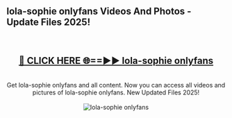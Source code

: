<h2>lola-sophie onlyfans Videos And Photos - Update Files 2025!</h2>
<br>
<div align="center">
<h2><a href="https://linkcuts.com/hfmhzwbr" rel="nofollow">🔴 CLICK HERE 🌐==►► lola-sophie onlyfans</a></h2>
<br>
Get lola-sophie onlyfans and all content. Now you can access all videos and pictures of lola-sophie onlyfans. New Updated Files 2025!
<br>
<br>
<a href="https://linkcuts.com/hfmhzwbr" rel="nofollow" data-target="animated-image.originalLink"><img src="https://i.ibb.co.com/WyWwxjT/player-gif2.gif" alt="lola-sophie onlyfans" style="max-width: 100%; display: inline-block;" data-target="animated-image.originalImage"></a>
</div>
<br>